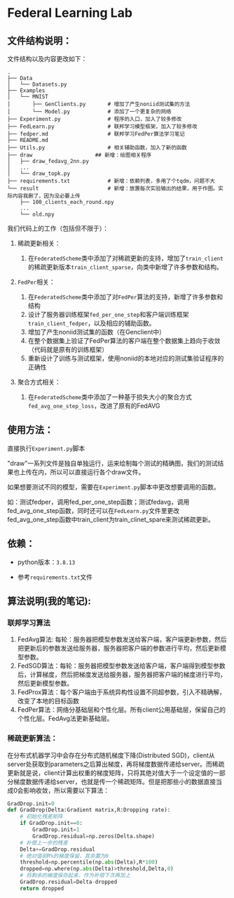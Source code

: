 # Federal Learning Lab
## 文件结构说明：

文件结构以及内容更改如下：

```shell
.
├── Data				
│   └── Datasets.py
├── Examples
│   └── MNIST
│       ├── GenClients.py		# 增加了产生noniid测试集的方法
│       └── Model.py			# 添加了一个更复杂的网络
├── Experiment.py				# 程序的入口，加入了较多修改
├── FedLearn.py					# 联邦学习模型框架，加入了较多修改
├── fedper.md					# 联邦学习FedPer算法学习笔记
├── README.md
├── Utils.py					# 相关辅助函数，加入了新的函数
├── draw					## 新增：绘图相关程序
│   ├── draw_fedavg_2nn.py
│   ...
│   └── draw_topk.py
├── requirements.txt			# 新增：依赖列表，多用了个tqdm，问题不大
└── result 						# 新增：放置每次实验输出的结果，用于作图。实际内容我删了，因为没必要上传
    ├── 100_clients_each_round.npy
   	...
    └── old.npy
```

我们代码上的工作（包括但不限于）：

1. 稀疏更新相关：
   1. 在`FederatedScheme`类中添加了对稀疏更新的支持，增加了`train_client`的稀疏更新版本`train_client_sparse`，向类中新增了许多参数和结构。

2. `FedPer`相关：
   1. 在`FederatedScheme`类中添加了对`FedPer`算法的支持，新增了许多参数和结构
   2. 设计了服务器训练框架`fed_per_one_step`和客户端训练框架`train_client_fedper`，以及相应的辅助函数。
   3. 增加了产生noniid测试集的函数（在Genclient中）
   3. 在整个数据集上验证了FedPer算法的客户端在整个数据集上趋向于收敛（代码就是原有的训练框架）
   3. 重新设计了训练与测试框架，使用noniid的本地对应的测试集验证程序的正确性
3. 聚合方式相关：
   1. 在`FederatedScheme`类中添加了一种基于损失大小的聚合方式`fed_avg_one_step_loss`，改进了原有的FedAVG



## 使用方法：
直接执行`Experiment.py`脚本

"draw"一系列文件是独自单独运行，运来绘制每个测试的精确图，我们的测试结果也上传在内，所以可以直接运行各个draw文件。

如果想要测试不同的模型，需要在`Experiment.py`脚本中更改想要调用的函数。

如：测试fedper，调用fed_per_one_step函数；测试fedavg，调用fed_avg_one_step函数，同时还可以在`FedLearn.py`文件里更改fed_avg_one_step函数中train_client为train_clinet_spare来测试稀疏更新。

## 依赖：
- python版本：`3.8.13`

- 参考`requirements.txt`文件


## 算法说明(我的笔记):
### 联邦学习算法
1. FedAvg算法: 每轮：服务器把模型参数发送给客户端，客户端更新参数，然后把更新后的参数发送给服务器，服务器把客户端的参数进行平均，然后更新模型参数。
2. FedSGD算法：每轮：服务器把模型参数发送给客户端，客户端得到模型参数后，计算梯度，然后把梯度发送给服务器，服务器把客户端的梯度进行平均，然后更新模型参数。
3. FedProx算法：每个客户端由于系统异构性设置不同超参数，引入不精确解，改变了本地的目标函数
4. FedPer算法：网络分基础层和个性化层。所有client公用基础层，保留自己的个性化层。FedAvg法更新基础层。

### 稀疏更新算法：
在分布式机器学习中会存在分布式随机梯度下降(Distributed SGD)，client从server处获取到parameters之后算出梯度，再将梯度数据传递给server。而稀疏更新就是说，client计算出权重的梯度矩阵，只将其绝对值大于一个设定值的一部分梯度数据传递给server，也就是传一个稀疏矩阵。但是把那些小的数据直接当成0会影响收敛，所以需要以下算法：
```python
GradDrop.init=0
def GradDrop(Delta:Gradient matrix,R:Dropping rate):
    # 初始化残差矩阵
    if GradDrop.init==0:
        GradDrop.init=1
        GradDrop.residual=np.zeros(Delta.shape)
    # 补偿上一步的残差
    Delta+=GradDrop.residual
    # 绝对值前R%的梯度保留，其余置为0
    threshold=np.percentile(np.abs(Delta),R*100)
    dropped=np.where(np.abs(Delta)>threshold,Delta,0)
    # 将剩余的梯度保存起来，作为补偿下次再加上
    GradDrop.residual=Delta-dropped
    return dropped
```

